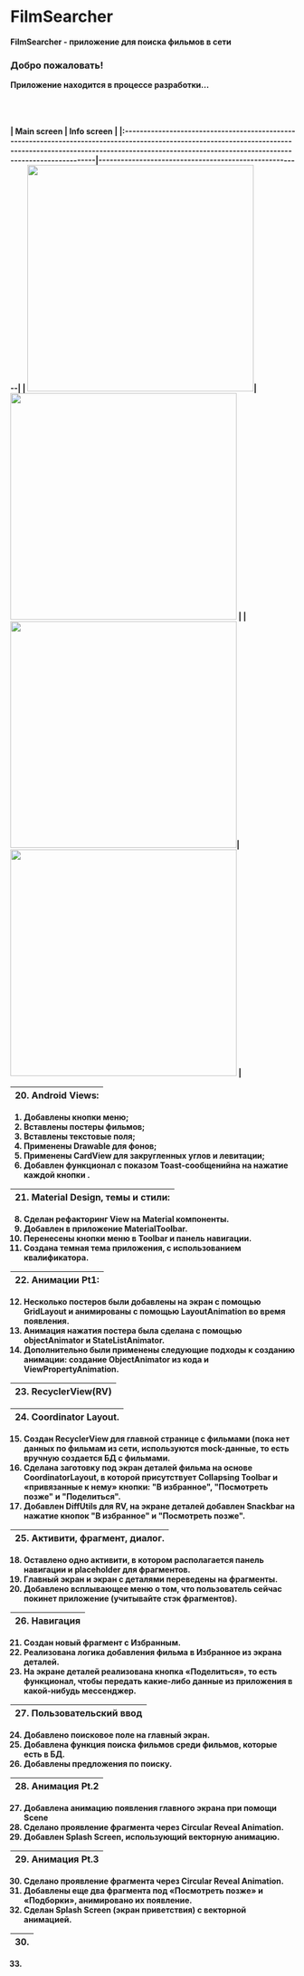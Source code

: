 <h1><b>FilmSearcher</b></h1>


<b>FilmSearcher<b> - приложение для поиска фильмов в сети

<h3>Добро пожаловать!</h3>

Приложение находится в процессе разработки...

<br><br><br>
| Main screen                                                                                                                                                                                                                    | Info screen                                             |
|:-----------------------------------------------------------------------------------------------------------------------------------------------------------------------------------------------------------------------------|-------------------------------------------------------|
| <img src ="/./app/src/main/res/drawable/0.png" width=400>| <img src ="/./app/src/main/res/drawable/1.png" width=400> |
| <img src ="/./app/src/main/res/drawable/2.png" width=400>| <img src ="/./app/src/main/res/drawable/3.png" width=400> |


|  20. Android Views:
|:------------------------------------------------------|
1. Добавлены кнопки меню;
2. Вставлены постеры фильмов;
3. Вставлены текстовые поля;
4. Применены Drawable для фонов;
5. Применены CardView для закругленных углов и левитации;
6. Добавлен функционал с показом Toast-сообщенийна на нажатие каждой кнопки .

| 21. Material Design, темы и стили:
|:------------------------------------------------------|
8. Сделан рефакторинг View на Material компоненты.
9. Добавлен в приложение MaterialToolbar.
10. Перенесены кнопки меню в Toolbar и панель навигации.
11. Создана темная тема приложения, с использованием квалификатора.

| 22. Анимации Pt1: 
|:------------------------------------------------------|
12. Несколько постеров были добавлены на экран с помощью GridLayout и анимированы с помощью LayoutAnimation во время появления.
13. Анимация нажатия постера была сделана с помощью objectAnimator и StateListAnimator.
14. Дополнительно были применены следующие подходы к созданию анимации: создание ObjectAnimator из кода и ViewPropertyAnimation.

| 23. RecyclerView(RV)
|:------------------------------------------------------|


| 24.  Coordinator Layout.
|:------------------------------------------------------|
15. Создан RecyclerView для главной странице с фильмами (пока нет данных по фильмам из сети, используются mock-данные, то есть вручную создается БД с фильмами.
16. Сделана заготовку под экран деталей фильма на основе CoordinatorLayout, в которой присутствует Collapsing Toolbar и «привязанные к нему» кнопки: "В избранное", "Посмотреть позже" и "Поделиться".
17. Добавлен DiffUtils для RV, на экране деталей добавлен Snackbar на нажатие кнопок "В избранное" и "Посмотреть позже".

| 25. Активити, фрагмент, диалог.
|:------------------------------------------------------|
18. Оставлено одно активити, в котором располагается панель навигации и placeholder для фрагментов.
19. Главный экран и экран с деталями переведены на фрагменты.
20. Добавлено всплывающее меню о том, что пользователь сейчас покинет приложение (учитывайте стэк фрагментов).

| 26. Навигация
|:------------------------------------------------------|
21. Создан новый фрагмент с Избранным.
22. Реализована логика добавления фильма в Избранное из экрана деталей.
23. На экране деталей реализована кнопка «Поделиться», то есть функционал, чтобы передать какие-либо данные из приложения в какой-нибудь мессенджер.

| 27. Пользовательский ввод
|:------------------------------------------------------|
24. Добавлено поисковое поле на главный экран.
25. Добавлена функция поиска фильмов среди фильмов, которые есть в БД.
26. Добавлены предложения по поиску.

| 28. Анимация Pt.2
|:------------------------------------------------------|
27. Добавлена анимацию появления главного экрана при помощи Scene
28. Сделано проявление фрагмента через Circular Reveal Animation.
29. Добавлен Splash Screen, использующий векторную анимацию.

| 29. Анимация Pt.3
|:------------------------------------------------------|
30. Сделано проявление фрагмента через Circular Reveal Animation.
31. Добавлены еще два фрагмента под «Посмотреть позже» и «Подборки», анимировано их появление.
32. Сделан Splash Screen (экран приветствия) с векторной анимацией.

| 30. 
|:------------------------------------------------------|
33. 

